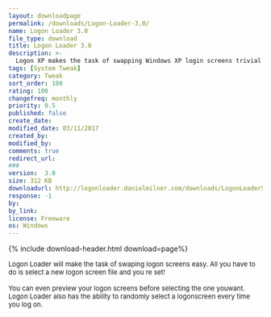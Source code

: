 ```yaml
---
layout: downloadpage
permalink: /downloads/Logon-Loader-3,0/
name: Logon Loader 3.0
file_type: download
title: Logon Loader 3.0
description: >-
  Logon XP makes the task of swapping Windows XP login screens trivial
tags: [System Tweak]
category: Tweak
sort_order: 100
rating: 100
changefreq: monthly
priority: 0.5
published: false
create_date: 
modified_date: 03/11/2017
created_by: 
modified_by: 
comments: true
redirect_url: 
### 
version:  3.0
size: 312 KB
downloadurl: http://logonloader.danielmilner.com/downloads/LogonLoaderSetup.exe
response: -1
by: 
by_link: 
license: Freeware
os: Windows
---
```


{% include download-header.html download=page%}

<p style="fix-download-text !important">
<p><font size="2"><p>Logon Loader will make the task of swaping logon screens easy. All you have to do is select a new logon screen file and you re set! <br />
<br />
You can even preview your logon screens before selecting the one youwant. Logon Loader also has the ability to randomly select a logonscreen every time you log on.</p>
<!-- google_ad_section_end -->
<p>&#160;</p>
<div class="celltext_big">&#160;</div></p></p>

